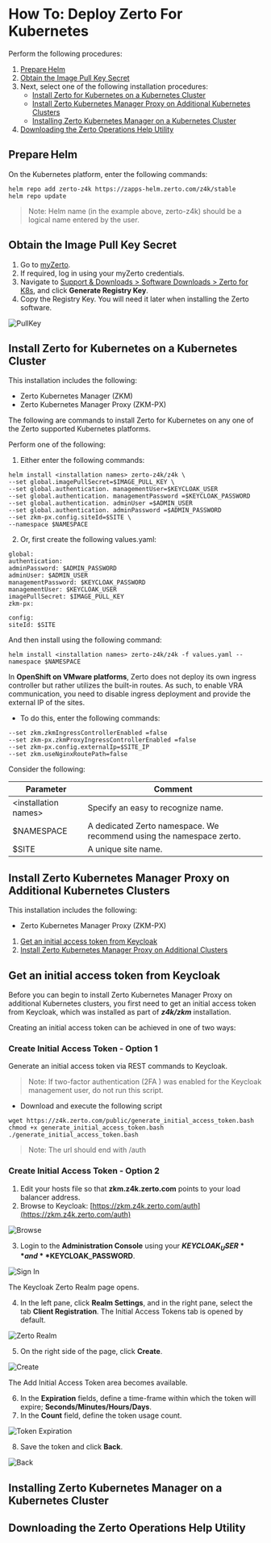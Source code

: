 # How To: Deploy Zerto For Kubernetes


Perform the following procedures:

1.	[Prepare Helm](#PrepareHelm)
2.	[Obtain the Image Pull Key Secret](#ObtaintheImagePullKeySecret)
3.	Next, select one of the following installation procedures:
    -	[Install Zerto for Kubernetes on a Kubernetes Cluster](#InstallZertoforKubernetesonaKubernetesCluster)
    - [Install Zerto Kubernetes Manager Proxy on Additional Kubernetes Clusters](#InstallZertoKubernetesManagerProxyonAdditionalKubernetesClusters)
    -	[Installing Zerto Kubernetes Manager on a Kubernetes Cluster](#InstallingZertoKubernetesManageronaKubernetesCluster)
4.	[Downloading the Zerto Operations Help Utility](#DownloadingtheZertoOperationsHelpUtility)

## Prepare Helm

On the Kubernetes platform, enter the following commands:

```
helm repo add zerto-z4k https://zapps-helm.zerto.com/z4k/stable
helm repo update
```

> Note:	Helm name (in the example above, zerto-z4k) should be a logical name entered by the user.

## Obtain the Image Pull Key Secret

1.	Go to [myZerto](https://www.zerto.com/myzerto/).
2.	If required, log in using your myZerto credentials.
3.	Navigate to [Support & Downloads > Software Downloads > Zerto for K8s](https://www.zerto.com/myzerto/support/downloads/#z4k), and click **Generate Registry Key**.
4.	Copy the Registry Key. You will need it later when installing the Zerto software.

![PullKey](Images/PullKey.png?raw=true)

## Install Zerto for Kubernetes on a Kubernetes Cluster

This installation includes the following:

-	Zerto Kubernetes Manager (ZKM)
-	Zerto Kubernetes Manager Proxy (ZKM-PX)

The following are commands to install Zerto for Kubernetes on any one of the Zerto supported Kubernetes platforms.

Perform one of the following:

1.	Either enter the following commands:

```
helm install <installation names> zerto-z4k/z4k \
--set global.imagePullSecret=$IMAGE_PULL_KEY \
--set global.authentication. managementUser=$KEYCLOAK_USER
--set global.authentication. managementPassword =$KEYCLOAK_PASSWORD
--set global.authentication. adminUser =$ADMIN_USER
--set global.authentication. adminPassword =$ADMIN_PASSWORD
--set zkm-px.config.siteId=$SITE \
--namespace $NAMESPACE
```

2.	Or, first create the following values.yaml:

```
global:
authentication:
adminPassword: $ADMIN_PASSWORD
adminUser: $ADMIN_USER
managementPassword: $KEYCLOAK_PASSWORD
managementUser: $KEYCLOAK_USER
imagePullSecret: $IMAGE_PULL_KEY
zkm-px:

config:
siteId: $SITE
```

And then install using the following command:

```
helm install <installation names> zerto-z4k/z4k -f values.yaml --namespace $NAMESPACE
```

In **OpenShift on VMware platforms**, Zerto does not deploy its own ingress controller but rather utilizes the built-in routes.
As such, to enable VRA communication, you need to disable ingress deployment and provide the external IP of the sites.

-	To do this, enter the following commands:

```
--set zkm.zkmIngressControllerEnabled =false
--set zkm-px.zkmProxyIngressControllerEnabled =false
--set zkm-px.config.externalIp=$SITE_IP
--set zkm.useNginxRoutePath=false
```

Consider the following:

| Parameter | Comment |
| --------- | ------- |
| \<installation names\> | Specify an easy to recognize name. |
| $NAMESPACE | A dedicated Zerto namespace. We recommend using the namespace zerto. |
| $SITE |	A unique site name. |

## Install Zerto Kubernetes Manager Proxy on Additional Kubernetes Clusters

This installation includes the following:

-	Zerto Kubernetes Manager Proxy (ZKM-PX)
1.	[Get an initial access token from Keycloak](#)
2.	[Install Zerto Kubernetes Manager Proxy on Additional Clusters](#)

## Get an initial access token from Keycloak
Before you can begin to install Zerto Kubernetes Manager Proxy on additional Kubernetes clusters, you first need to get an initial access token from Keycloak, which was installed as part of ***z4k/zkm*** installation.

Creating an initial access token can be achieved in one of two ways:

### Create Initial Access Token - Option 1

Generate an initial access token via REST commands to Keycloak.

> Note:	If two-factor authentication (2FA ) was enabled for the Keycloak management user, do not run this script.

-	Download and execute the following script

```
wget https://z4k.zerto.com/public/generate_initial_access_token.bash
chmod +x generate_initial_access_token.bash
./generate_initial_access_token.bash
```

> Note:	The url should end with /auth

### Create Initial Access Token - Option 2


1.	Edit your hosts file so that **zkm.z4k.zerto.com** points to your load balancer address.
2.	Browse to Keycloak: [https://zkm.z4k.zerto.com/auth](https://zkm.z4k.zerto.com/auth)

![Browse](Images/Keycloak_Option2_Browse.png)

3.	Login to the **Administration Console** using your **$KEYCLOAK_USER** and **$KEYCLOAK_PASSWORD**.

![Sign In](Images/Keycloak_Option2_SignIn.png)

The Keycloak Zerto Realm page opens.

4.	In the left pane, click **Realm Settings**, and in the right pane, select the tab **Client Registration**.
The Initial Access Tokens tab is opened by default.

![Zerto Realm](Images/Keycloak_Option2_ZertoRealm.png)

5.	On the right side of the page, click **Create**.

![Create](Images/Keycloak_Option2_InitialAccessToken_Create.png)

The Add Initial Access Token area becomes available.

6.	In the **Expiration** fields, define a time-frame within which the token will expire; **Seconds/Minutes/Hours/Days**.
7.	In the **Count** field, define the token usage count.

![Token Expiration](Images/Keycloak_Option2_TokenExpiration.png)

8.	Save the token and click **Back**.

![Back](Keycloak_Option2_InitialAccessToken_Back.png)


## Installing Zerto Kubernetes Manager on a Kubernetes Cluster

## Downloading the Zerto Operations Help Utility
